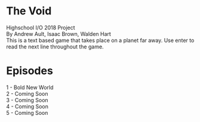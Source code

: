 # The Void
   Highschool I/O 2018 Project\
   By Andrew Ault, Isaac Brown, Walden Hart\
   This is a text based game that takes place on a planet far away. Use enter to read the next line throughout the game.
# Episodes
   1 - Bold New World\
   2 - Coming Soon\
   3 - Coming Soon\
   4 - Coming Soon\
   5 - Coming Soon
